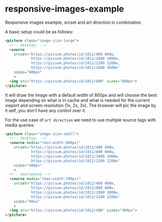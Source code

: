 # responsive-images-example

Responsive images example, srcset and art direction in combination.

A basic setup could be as follows:

```html
<picture class="image-size-large">
  <!-- desktop: -->
  <source
    srcset="https://picsum.photos/id/1011/800 800w,
            https://picsum.photos/id/1011/1000 1000w,
            https://picsum.photos/id/1011/1200 1200w,
            https://picsum.photos/id/1011/1600 1600w"
    sizes="800px"
    >
  <img src="https://picsum.photos/id/1011/800" sizes="800px">
</picture>
```

It will draw the image with a default width of 800px and will choose the best image depending on what is in cache and what is needed for the current vieport and screen resolution (1x, 2x, 3x).
The browser will pic the image by it self, you don't have any control over it.

For the use case of `art direction` we need to use multiple source tags with media queries:

```html
<picture class="image-size-small">
  <!-- desktop: -->
  <source media="(min-width:800px)"
    srcset="https://picsum.photos/id/1011/400 400w,
            https://picsum.photos/id/1011/800 800w,
            https://picsum.photos/id/1011/1000 1000w,
            https://picsum.photos/id/1011/1200 1200w"
    sizes="400px"
    >
  <!-- smartphone -->
  <source media="(max-width:799px)"
    srcset="https://picsum.photos/id/1012/400 400w,
            https://picsum.photos/id/1012/800 800w,
            https://picsum.photos/id/1012/1000 1000w,
            https://picsum.photos/id/1012/1200 1200w"
    sizes="90vw"
    >
  <img src="https://picsum.photos/id/1012/400" sizes="400px">
</picture>
```

